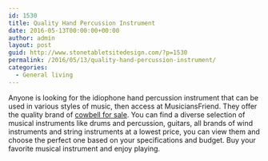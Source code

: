 ```yaml
---
id: 1530
title: Quality Hand Percussion Instrument
date: 2016-05-13T00:00:00+00:00
author: admin
layout: post
guid: http://www.stonetabletsitedesign.com/?p=1530
permalink: /2016/05/13/quality-hand-percussion-instrument/
categories:
  - General living
---
```

Anyone is looking for the idiophone hand percussion instrument that can be used in various styles of music, then access at MusiciansFriend. They offer the quality brand of [cowbell for sale](http://www.musiciansfriend.com/cowbells). You can find a diverse selection of musical instruments like drums and percussion, guitars, all brands of wind instruments and string instruments at a lowest price, you can view them and choose the perfect one based on your specifications and budget. Buy your favorite musical instrument and enjoy playing.